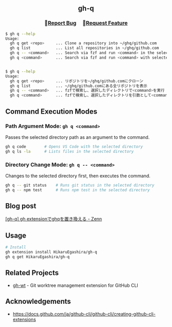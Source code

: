 <h2 align="center">
    <p align="center">gh-q</p>
</h2>

<h3 align="center">
🔹<a  href="https://github.com/HikaruEgashira/gh-q/issues">Report Bug</a> &nbsp; &nbsp;
🔹<a  href="https://github.com/HikaruEgashira/gh-q/issues">Request Feature</a>
</h3>



```bash
$ gh q --help
Usage:
  gh q get <repo>     ... Clone a repository into ~/ghq/github.com
  gh q list           ... List all repositories in ~/ghq/github.com
  gh q -- <command>   ... Search via fzf and run <command> in the selected directory
  gh q <command>      ... Search via fzf and run <command> with selected directory as argument


$ gh q --help
Usage:
  gh q get <repo>     ... リポジトリを~/ghq/github.comにクローン
  gh q list           ... ~/ghq/github.comにある全リポジトリを表示
  gh q -- <command>   ... fzfで検索し、選択したディレクトリで<command>を実行
  gh q <command>      ... fzfで検索し、選択したディレクトリを引数として<command>を実行
```

## Command Execution Modes

### Path Argument Mode: `gh q <command>`
Passes the selected directory path as an argument to the command.
```bash
gh q code        # Opens VS Code with the selected directory
gh q ls -la      # Lists files in the selected directory
```

### Directory Change Mode: `gh q -- <command>`
Changes to the selected directory first, then executes the command.
```bash
gh q -- git status    # Runs git status in the selected directory
gh q -- npm test      # Runs npm test in the selected directory
```

## Blog post

[[gh-q] gh extensionでghqを置き換える - Zenn](https://zenn.dev/sqer/articles/4bfc05e7ec4eb4)

## Usage

```bash
# Install
gh extension install HikaruEgashira/gh-q
gh q get HikaruEgashira/gh-q
```
  
## Related Projects

- [gh-wt](https://github.com/HikaruEgashira/gh-wt) - Git worktree management extension for GitHub CLI

## Acknowledgements

- https://docs.github.com/ja/github-cli/github-cli/creating-github-cli-extensions
